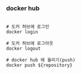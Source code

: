 
### docker hub
```shell

# 도커 허브에 로그인
docker login

# 도커 허브에 로그아웃
docker logout

# docker hub 에 올리기(push)
docker push ${repository}

```
